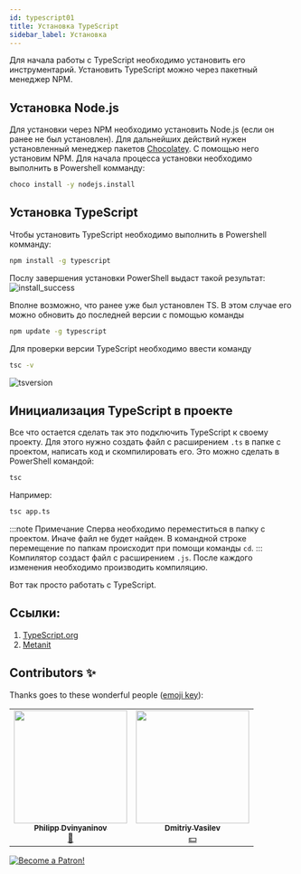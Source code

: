 ```yaml
---
id: typescript01
title: Установка TypeScript
sidebar_label: Установка 
---
```

Для начала работы с TypeScript необходимо установить его инструментарий. Установить TypeScript можно через пакетный менеджер NPM. 

## Установка Node.js
Для установки через NPM необходимо установить Node.js (если он ранее не был установлен). Для дальнейших действий нужен установленный менеджер пакетов [Chocolatey](https://react-native-village.github.io/docs/start00#установка-chocolatey). С помощью него установим NPM.
Для начала процесса установки необходимо выполнить в Powershell комманду:

```bash
choco install -y nodejs.install
```

## Установка TypeScript
Чтобы установить TypeScript необходимо выполнить в Powershell комманду:

```bash
npm install -g typescript
```

Послу завершения установки PowerShell выдаст такой результат:
![install_success](/img/typescript/01/install.png)

Вполне возможно, что ранее уже был установлен TS. В этом случае его можно обновить до последней версии с помощью команды

```bash
npm update -g typescript
```

Для проверки версии TypeScript необходимо ввести команду

```bash
tsc -v
```
![tsversion](/img/typescript/01/version.png)

## Инициализация TypeScript в проекте
Все что остается сделать так это подключить TypeScript к своему проекту. Для этого нужно создать файл с расширением ``.ts`` в папке с проектом, написать код и скомпилировать его.
Это можно сделать в PowerShell командой:
```bash
tsc
```
Например:
```bash
tsc app.ts
```
:::note Примечание
Сперва необходимо переместиться в папку с проектом. Иначе файл не будет найден. В командной строке перемещение по папкам происходит при помощи команды ``cd``.
:::
Компилятор создаст файл с расширением ``.js``. После каждого изменения необходимо производить компиляцию.

Вот так просто работать с TypeScript.

## Ссылки:
 1. [TypeScript.org](https://www.typescriptlang.org/#installation)
 2. [Metanit](https://metanit.com/web/typescript/1.2.php)

## Contributors ✨

Thanks goes to these wonderful people ([emoji key](https://allcontributors.org/docs/en/emoji-key)):

<!-- ALL-CONTRIBUTORS-LIST:START - Do not remove or modify this section -->
<!-- prettier-ignore-start -->
<!-- markdownlint-disable -->
<table>
  <tr>
    <td align="center"><a href="https://github.com/FELiX-RN"><img src="https://avatars0.githubusercontent.com/u/72006627?v=4?s=200" width="200px;" alt=""/><br /><sub><b>Philipp Dvinyaninov</b></sub></a><br /><a href="https://github.com/gHashTag/react-native-village/commits?author=FELiX-RN" title="Documentation">📖</a></td>
    <td align="center"><a href="https://fullstackserverless.github.io/"><img src="https://avatars0.githubusercontent.com/u/6774813?v=4?s=200" width="200px;" alt=""/><br /><sub><b>Dmitriy Vasilev</b></sub></a><br /><a href="#financial-gHashTag" title="Financial">💵</a></td>
  </tr>
</table>

<!-- markdownlint-restore -->
<!-- prettier-ignore-end -->

<!-- ALL-CONTRIBUTORS-LIST:END -->
[![Become a Patron!](/img/logo/patreon.png)](https://www.patreon.com/bePatron?u=31769291)